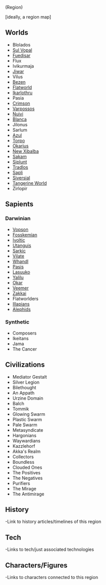 (Region)

[ideally, a region map]

## Worlds
- Blolados
- [Sul Vopal](/Stellar_Abyss_Setting_Bible/1_Worlds_Systems/Sul_Vopal.md)
- [Fuedisar](/Stellar_Abyss_Setting_Bible/1_Worlds_Systems/Fuedisar.md)
- Flux
- Ivikurmaja
- [Jiwar](/Stellar_Abyss_Setting_Bible/1_Worlds_Systems/Jiwar.md)
- Vilus
- [Bezen](/Stellar_Abyss_Setting_Bible/1_Worlds_Systems/Bezen.md)
- [Flatworld](/Stellar_Abyss_Setting_Bible/1_Worlds_Systems/Flat_World.md)
- [Ikarlothru](/Stellar_Abyss_Setting_Bible/1_Worlds_Systems/Ikarlothru.md)
- Pasia
- [Crimson](/Stellar_Abyss_Setting_Bible/1_Worlds_Systems/Crimson.md)
- [Varpossos](/Stellar_Abyss_Setting_Bible/1_Worlds_Systems/Varpossos.md)
- [Nuivi](/Stellar_Abyss_Setting_Bible/1_Worlds_Systems/Nuivi.md)
- [Blanca](/Stellar_Abyss_Setting_Bible/1_Worlds_Systems/Blanca.md)
- Jilonus
- Sarlum
- [Azul](/Stellar_Abyss_Setting_Bible/1_Worlds_Systems/Azul.md)
- [Torpo](/Stellar_Abyss_Setting_Bible/1_Worlds_Systems/Torpo.md)
- [Okarius](/Stellar_Abyss_Setting_Bible/1_Worlds_Systems/Okaria.md)
- [New Xibalba](/Stellar_Abyss_Setting_Bible/1_Worlds_Systems/Xibalba.md)
- [Sakam](/Stellar_Abyss_Setting_Bible/1_Worlds_Systems/Sakam.md)
- [Siplunt](/Stellar_Abyss_Setting_Bible/1_Worlds_Systems/Siplunt.md)
- [Tradlos](/Stellar_Abyss_Setting_Bible/1_Worlds_Systems/Tradlos.md)
- [Sapli](/Stellar_Abyss_Setting_Bible/1_Worlds_Systems/Sapli.md)
- [Siversial](/Stellar_Abyss_Setting_Bible/1_Worlds_Systems/Lamsis.md)
- [Tangerine World](/Stellar_Abyss_Setting_Bible/1_Worlds_Systems/Tangerine_World.md)
- Zirlopir

## Sapients

### Darwinian
- [Vopson](/Stellar_Abyss_Setting_Bible/2_Sapients/Vopson.md)
- [Fosskemian](/Stellar_Abyss_Setting_Bible/2_Sapients/Fosskemians.md)
- [Ivoltic](/Stellar_Abyss_Setting_Bible/2_Sapients/Ivoltic.md)
- [Utanguis](/Stellar_Abyss_Setting_Bible/2_Sapients/Cyrawaloc.md)
- [Sarkic](/Stellar_Abyss_Setting_Bible/2_Sapients/Sarkic.md)
- [Vilate](/Stellar_Abyss_Setting_Bible/2_Sapients/Vilate.md)
- [Whandl](/Stellar_Abyss_Setting_Bible/2_Sapients/Whandl.md)
- [Pasis](/Stellar_Abyss_Setting_Bible/2_Sapients/Pasis.md)
- [Lasuuko](/Stellar_Abyss_Setting_Bible/2_Sapients/Lasuuko.md)
- [Yalilu](/Stellar_Abyss_Setting_Bible/2_Sapients/Yalilu.md)
- [Okar](/Stellar_Abyss_Setting_Bible/2_Sapients/Okar.md)
- [Veemer](/Stellar_Abyss_Setting_Bible/2_Sapients/Veemer.md)
- [Zakkai](/Stellar_Abyss_Setting_Bible/2_Sapients/Zakkai.md)
- Flatworlders
- [Illapians](/Stellar_Abyss_Setting_Bible/2_Sapients/Illapian.md)
- [Alephids](/Stellar_Abyss_Setting_Bible/2_Sapients/Alephid.md)

### Synthetic
- Composers
- Ikeitans
- Jama
- The Cancer

## Civilizations
- Mediator Gestalt
- Silver Legion
- Bilethought
- An Appath
- Urzine Domain
- Balch
- Tommik
- Glowing Swarm
- Plastic Swarm
- Pale Swarm
- Metasyndicate
- Hargonians
- Waywardians
- Kazzlehorf
- Akka's Realm
- Collectors
- Boundless
- Clouded Ones
- The Positives
- The Negatives
- Purifiers
- The Mirage
- The Antimirage

## History
-Link to history articles/timelines of this region
## Tech
-Links to tech/just associated technologies
## Characters/Figures
-Links to characters connected to this region
